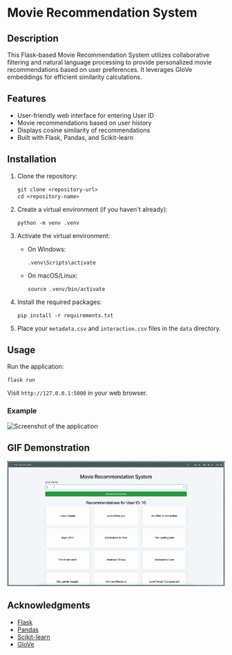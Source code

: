 # Movie Recommendation System

## Description
This Flask-based Movie Recommendation System utilizes collaborative filtering and natural language processing to provide personalized movie recommendations based on user preferences. It leverages GloVe embeddings for efficient similarity calculations.

## Features
- User-friendly web interface for entering User ID
- Movie recommendations based on user history
- Displays cosine similarity of recommendations
- Built with Flask, Pandas, and Scikit-learn

## Installation

1. Clone the repository:
   ```
   git clone <repository-url>
   cd <repository-name>
   ```

2. Create a virtual environment (if you haven't already):
   ```
   python -m venv .venv
   ```

3. Activate the virtual environment:
   - On Windows:
     ```
     .venv\Scripts\activate
     ```
   - On macOS/Linux:
     ```
     source .venv/bin/activate
     ```

4. Install the required packages:
   ```
   pip install -r requirements.txt
   ```

5. Place your `metadata.csv` and `interaction.csv` files in the `data` directory.

## Usage
Run the application:
```
flask run
```
Visit `http://127.0.0.1:5000` in your web browser.

### Example
![Screenshot of the application](images/screenshot.png)

## GIF Demonstration
![Demo GIF](images/demo.gif)


## Acknowledgments
- [Flask](https://flask.palletsprojects.com/)
- [Pandas](https://pandas.pydata.org/)
- [Scikit-learn](https://scikit-learn.org/stable/)
- [GloVe](https://nlp.stanford.edu/projects/glove/)
